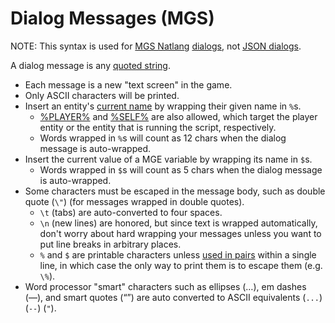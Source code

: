 # Dialog Messages (MGS)

NOTE: This syntax is used for [MGS Natlang](../mgs/mgs_natlang) [dialogs](../mgs/dialogs_mgs), not [JSON dialogs](../dialogs/dialogs_json).

A dialog message is any [quoted string](../mgs/variables/quoted_string).

- Each message is a new "text screen" in the game.
- Only ASCII characters will be printed.
- Insert an entity's [current name](../scripts/printing_current_values) by wrapping their given name in `%`s.
	- [%PLAYER%](../entities/PLAYER) and [%SELF%](../entities/SELF) are also allowed, which target the player entity or the entity that is running the script, respectively.
	- Words wrapped in `%`s will count as 12 chars when the dialog message is auto-wrapped.
- Insert the current value of a MGE variable by wrapping its name in `$`s.
	- Words wrapped in `$`s will count as 5 chars when the dialog message is auto-wrapped.
- Some characters must be escaped in the message body, such as double quote (`\"`) (for messages wrapped in double quotes).
	- `\t` (tabs) are auto-converted to four spaces.
	- `\n` (new lines) are honored, but since text is wrapped automatically, don't worry about hard wrapping your messages unless you want to put line breaks in arbitrary places.
	- `%` and `$` are printable characters unless [used in pairs](../scripts/printing_current_values) within a single line, in which case the only way to print them is to escape them (e.g. `\%`).
- Word processor "smart" characters such as ellipses (…), em dashes (—), and smart quotes (“”) are auto converted to ASCII equivalents (`...`) (`--`) (`"`).
